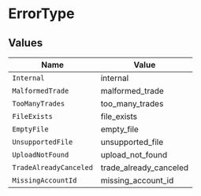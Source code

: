# ErrorType


## Values

| Name                   | Value                  |
| ---------------------- | ---------------------- |
| `Internal`             | internal               |
| `MalformedTrade`       | malformed_trade        |
| `TooManyTrades`        | too_many_trades        |
| `FileExists`           | file_exists            |
| `EmptyFile`            | empty_file             |
| `UnsupportedFile`      | unsupported_file       |
| `UploadNotFound`       | upload_not_found       |
| `TradeAlreadyCanceled` | trade_already_canceled |
| `MissingAccountId`     | missing_account_id     |